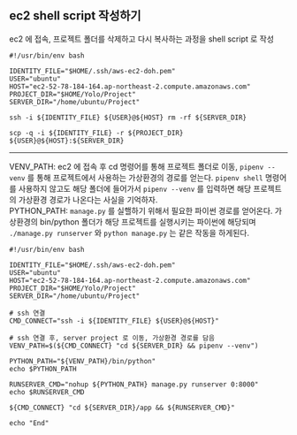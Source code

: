## ec2 shell script 작성하기

ec2 에 접속, 프로젝트 폴더를 삭제하고 다시 복사하는 과정을 shell script 로 작성

```
#!/usr/bin/env bash

IDENTITY_FILE="$HOME/.ssh/aws-ec2-doh.pem"
USER="ubuntu"
HOST="ec2-52-78-184-164.ap-northeast-2.compute.amazonaws.com"
PROJECT_DIR="$HOME/Yolo/Project"
SERVER_DIR="/home/ubuntu/Project"

ssh -i ${IDENTITY_FILE} ${USER}@${HOST} rm -rf ${SERVER_DIR}

scp -q -i ${IDENTITY_FILE} -r ${PROJECT_DIR} ${USER}@${HOST}:${SERVER_DIR}

```


---


VENV_PATH: ec2 에 접속 후 cd 명령어를 통해 프로젝트 폴더로 이동, ```pipenv --venv``` 를 통해 프로젝트에서 사용하는 가상환경의 경로를 얻는다. ```pipenv shell``` 명령어를 사용하지 않고도 해당 폴더에 들어가서 ```pipenv --venv``` 를 입력하면 해당 프로젝트의 가상환경 경로가 나온다는 사실을 기억하자.  
PYTHON_PATH: ```manage.py``` 를 실핼하기 위해서 필요한 파이썬 경로를 얻어온다. 가상환경의 bin/python 폴더가 해당 프로젝트를 실행시키는 파이썬에 해당되며 ```./manage.py runserver``` 와 ```python manage.py``` 는 같은 작동을 하게된다.

```
#!/usr/bin/env bash

IDENTITY_FILE="$HOME/.ssh/aws-ec2-doh.pem"
USER="ubuntu"
HOST="ec2-52-78-184-164.ap-northeast-2.compute.amazonaws.com"
PROJECT_DIR="$HOME/Yolo/Project"
SERVER_DIR="/home/ubuntu/Project"

# ssh 연결
CMD_CONNECT="ssh -i ${IDENTITY_FILE} ${USER}@${HOST}"

# ssh 연결 후, server project 로 이동, 가상환경 경로를 담음
VENV_PATH=$(${CMD_CONNECT} "cd ${SERVER_DIR} && pipenv --venv")

PYTHON_PATH="${VENV_PATH}/bin/python"
echo $PYTHON_PATH

RUNSERVER_CMD="nohup ${PYTHON_PATH} manage.py runserver 0:8000"
echo $RUNSERVER_CMD

${CMD_CONNECT} "cd ${SERVER_DIR}/app && ${RUNSERVER_CMD}"

echo "End"
```

